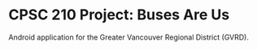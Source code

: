 # CPSC 210 Project: Buses Are Us

Android application for the Greater Vancouver Regional District (GVRD).
